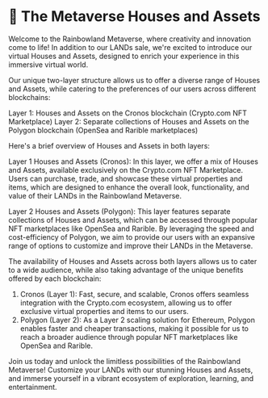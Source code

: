 # 🏡 The Metaverse Houses and Assets

Welcome to the Rainbowland Metaverse, where creativity and innovation come to life! In addition to our LANDs sale, we're excited to introduce our virtual Houses and Assets, designed to enrich your experience in this immersive virtual world.

Our unique two-layer structure allows us to offer a diverse range of Houses and Assets, while catering to the preferences of our users across different blockchains:

Layer 1: Houses and Assets on the Cronos blockchain (Crypto.com NFT Marketplace) Layer 2: Separate collections of Houses and Assets on the Polygon blockchain (OpenSea and Rarible marketplaces)

Here's a brief overview of Houses and Assets in both layers:

Layer 1 Houses and Assets (Cronos): In this layer, we offer a mix of Houses and Assets, available exclusively on the Crypto.com NFT Marketplace. Users can purchase, trade, and showcase these virtual properties and items, which are designed to enhance the overall look, functionality, and value of their LANDs in the Rainbowland Metaverse.

Layer 2 Houses and Assets (Polygon): This layer features separate collections of Houses and Assets, which can be accessed through popular NFT marketplaces like OpenSea and Rarible. By leveraging the speed and cost-efficiency of Polygon, we aim to provide our users with an expansive range of options to customize and improve their LANDs in the Metaverse.

The availability of Houses and Assets across both layers allows us to cater to a wide audience, while also taking advantage of the unique benefits offered by each blockchain:

1. Cronos (Layer 1): Fast, secure, and scalable, Cronos offers seamless integration with the Crypto.com ecosystem, allowing us to offer exclusive virtual properties and items to our users.
2. Polygon (Layer 2): As a Layer 2 scaling solution for Ethereum, Polygon enables faster and cheaper transactions, making it possible for us to reach a broader audience through popular NFT marketplaces like OpenSea and Rarible.

Join us today and unlock the limitless possibilities of the Rainbowland Metaverse! Customize your LANDs with our stunning Houses and Assets, and immerse yourself in a vibrant ecosystem of exploration, learning, and entertainment.
